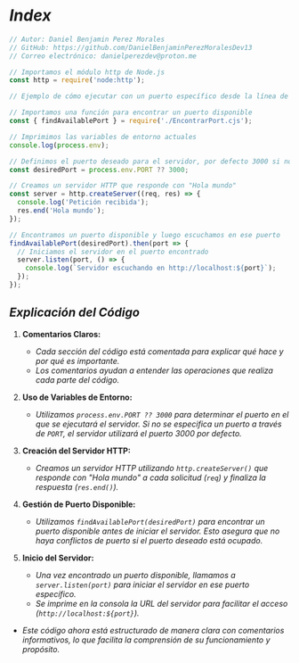 <!-- Autor: Daniel Benjamin Perez Morales -->
<!-- GitHub: https://github.com/DanielBenjaminPerezMoralesDev13 -->
<!-- GitLab: https://gitlab.com/DanielBenjaminPerezMoralesDev13 -->
<!-- Correo electrónico: danielperezdev@proton.me -->

# ***Index***

```javascript
// Autor: Daniel Benjamin Perez Morales
// GitHub: https://github.com/DanielBenjaminPerezMoralesDev13
// Correo electrónico: danielperezdev@proton.me

// Importamos el módulo http de Node.js
const http = require('node:http');

// Ejemplo de cómo ejecutar con un puerto específico desde la línea de comandos: PORT=5000 node index.cjs

// Importamos una función para encontrar un puerto disponible
const { findAvailablePort } = require('./EncontrarPort.cjs');

// Imprimimos las variables de entorno actuales
console.log(process.env);

// Definimos el puerto deseado para el servidor, por defecto 3000 si no se especifica PORT
const desiredPort = process.env.PORT ?? 3000;

// Creamos un servidor HTTP que responde con "Hola mundo"
const server = http.createServer((req, res) => {
  console.log('Petición recibida');
  res.end('Hola mundo');
});

// Encontramos un puerto disponible y luego escuchamos en ese puerto
findAvailablePort(desiredPort).then(port => {
  // Iniciamos el servidor en el puerto encontrado
  server.listen(port, () => {
    console.log(`Servidor escuchando en http://localhost:${port}`);
  });
});
```

## ***Explicación del Código***

1. **Comentarios Claros:**
   - *Cada sección del código está comentada para explicar qué hace y por qué es importante.*
   - *Los comentarios ayudan a entender las operaciones que realiza cada parte del código.*

2. **Uso de Variables de Entorno:**
   - *Utilizamos `process.env.PORT ?? 3000` para determinar el puerto en el que se ejecutará el servidor. Si no se especifica un puerto a través de `PORT`, el servidor utilizará el puerto 3000 por defecto.*

3. **Creación del Servidor HTTP:**
   - *Creamos un servidor HTTP utilizando `http.createServer()` que responde con "Hola mundo" a cada solicitud (`req`) y finaliza la respuesta (`res.end()`).*

4. **Gestión de Puerto Disponible:**
   - *Utilizamos `findAvailablePort(desiredPort)` para encontrar un puerto disponible antes de iniciar el servidor. Esto asegura que no haya conflictos de puerto si el puerto deseado está ocupado.*

5. **Inicio del Servidor:**
   - *Una vez encontrado un puerto disponible, llamamos a `server.listen(port)` para iniciar el servidor en ese puerto específico.*
   - *Se imprime en la consola la URL del servidor para facilitar el acceso (`http://localhost:${port}`).*

- *Este código ahora está estructurado de manera clara con comentarios informativos, lo que facilita la comprensión de su funcionamiento y propósito.*
